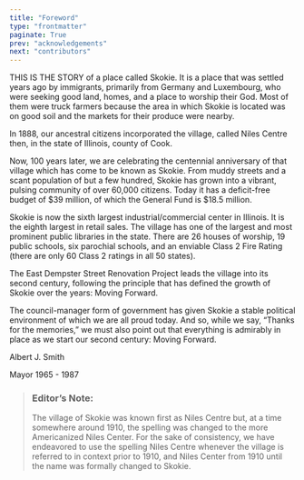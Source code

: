 ```yaml
---
title: "Foreword"
type: "frontmatter"
paginate: True
prev: "acknowledgements"
next: "contributors"
---
```


THIS IS THE STORY of a place called Skokie. It is a place that was settled years ago by
immigrants, primarily from Germany and Luxembourg, who were seeking good land,
homes, and a place to worship their God. Most of them were truck farmers
because the area in which Skokie is located was on good soil and the markets
for their produce were nearby.

In 1888, our ancestral citizens
incorporated the village, called Niles Centre then, in the state of Illinois, county of Cook.

Now, 100 years later, we are celebrating
the centennial anniversary of that village which has come to be known as
Skokie. From muddy streets and a scant population of but a few hundred, Skokie
has grown into a vibrant, pulsing community of over 60,000 citi­zens. Today it has a
deficit-free budget of $39 million, of which the General Fund is $18.5 million.

Skokie is now the sixth
largest industrial/commercial center in Illinois. It is the eighth largest in
retail sales. The village has one of the largest and most prominent public
libraries in the state. There are 26 houses of worship, 19 public schools, six
parochial schools, and an enviable Class 2 Fire Rating (there are only 60 Class
2 ratings in all 50 states).

The East Dempster Street
Renovation Project leads the village into its second century, following the
principle that has defined the growth of Skokie over the years: Moving Forward.

The council-manager form of government has given Skokie a stable political environment of which we are all
proud today. And so, while we say, “Thanks for the memories,” we must also
point out that everything is admirably in place as we start our second century:
Moving Forward.

Albert J. Smith

Mayor 1965 -
1987

> ### Editor’s Note:
>
>The village of Skokie was known first as Niles
>Centre but, at a time somewhere around 1910, the spelling was changed to the more Americanized Niles Center.
>For the sake of consistency, we have endeavored to use the spelling Niles Centre
>whenever the village is referred to in context prior to 1910, and Niles
>Center from 1910 until the name was formally changed to Skokie.
